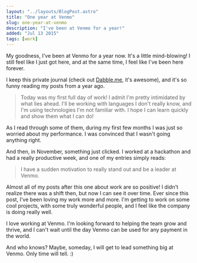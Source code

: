 ```yaml
---
layout: "../layouts/BlogPost.astro"
title: "One year at Venmo"
slug: one-year-at-venmo
description: "I've been at Venmo for a year!"
added: "Jul 13 2015"
tags: [work]
---
```


My goodness, I've been at Venmo for a year now.  It's a little mind-blowing!  I still feel like I just got here, and at the same time, I feel like I've been here forever.

I keep this private journal (check out [Dabble.me](https://dabble.me/), it's awesome), and it's so funny reading my posts from a year ago.

> Today was my first full day of work!  I admit I'm pretty intimidated by what lies ahead.  I'll be working with languages I don't really know, and I'm using technologies I'm not familiar with.  I hope I can learn quickly and show them what I can do!

As I read through some of them, during my first few months I was just so worried about my performance.  I was convinced that I wasn't going anything right.

And then, in November, something just clicked.  I worked at a hackathon and had a really productive week, and one of my entries simply reads:

> I have a sudden motivation to really stand out and be a leader at Venmo.

Almost all of my posts after this one about work are so positive!  I didn't realize there was a shift then, but now I can see it over time.  Ever since this post, I've been loving my work more and more.  I'm getting to work on some cool projects, with some truly wonderful people, and I feel like the company is doing really well.

I love working at Venmo.  I'm looking forward to helping the team grow and thrive, and I can't wait until the day Venmo can be used for any payment in the world.

And who knows?  Maybe, someday, I will get to lead something big at Venmo.  Only time will tell. :)
